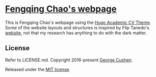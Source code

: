 # [Fengqing Chao's webpage](https://chaofengqing.github.io/chao_lab/)

This is Fengqing Chao's webpage using the [Hugo Academic CV Theme](https://github.com/HugoBlox/theme-academic-cv). Some of the website layouts and structures is inspired by Flip Tanedo's [website](https://particle.ucr.edu/), not that my research has anything to do with the dark matter.

## License

Refer to LICENSE.md. Copyright 2016-present [George Cushen](https://georgecushen.com/).

Released under the [MIT license](https://github.com/HugoBlox/theme-academic-cv/blob/main/LICENSE.md).
